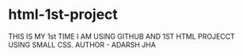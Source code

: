 # html-1st-project
THIS IS MY 1st TIME I AM USING GITHUB AND 1ST HTML PROJECCT USING SMALL CSS.
AUTHOR - ADARSH JHA
